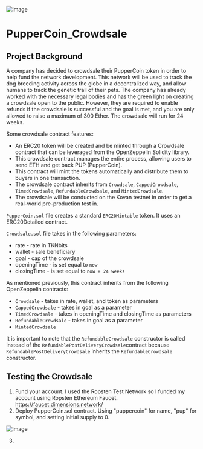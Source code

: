 ![image](https://user-images.githubusercontent.com/65314799/98406876-57e5d380-2034-11eb-8a8c-cf7e9aaa28aa.png)

# PupperCoin_Crowdsale

## Project Background

A company has decided to crowdsale their PupperCoin token in order to help fund the network development.
This network will be used to track the dog breeding activity across the globe in a decentralized way, and allow humans to track the genetic trail of their pets. The company has already worked with the necessary legal bodies and has the green light on creating a crowdsale open to the public. However, they are required to enable refunds if the crowdsale is successful and the goal is met, and you are only allowed to raise a maximum of 300 Ether. The crowdsale will run for 24 weeks.

Some crowdsale contract features:
* An ERC20 token will be created and be minted through a Crowdsale contract that can be leveraged from the OpenZeppelin Solidity library.
* This crowdsale contract manages the entire process, allowing users to send ETH and get back PUP (PupperCoin).
* This contract will mint the tokens automatically and distribute them to buyers in one transaction.
* The crowdsale contract inherits from `Crowdsale`, `CappedCrowdsale`, `TimedCrowdsale`, `RefundableCrowdsale`, and `MintedCrowdsale`.
* The crowdsale will be conducted on the Kovan testnet in order to get a real-world pre-production test in. 

`PupperCoin.sol` file creates a standard `ERC20Mintable` token. It uses an ERC20Detailed contract.

`Crowdsale.sol` file takes in the following parameters:
  * rate - rate in TKNbits
  * wallet - sale beneficiary
  * goal - cap of the crowdsale
  * openingTime - is set equal to `now`
  * closingTime - is set equal to `now + 24 weeks`
  
As mentioned previously, this contract inherits from the following OpenZeppelin contracts:
  * `Crowdsale` - takes in rate, wallet, and token as parameters
  * `CappedCrowdsale` - takes in goal as a parameter
  * `TimedCrowdsale` - takes in openingTime and closingTime as parameters
  * `RefundableCrowdsale` - takes in goal as a parameter
  * `MintedCrowdsale`
  
 It is important to note that the `RefundableCrowdsale` constructor is called instead of the `RefundablePostDeliveryCrowdsale`contract because `RefundablePostDeliveryCrowdsale` inherits the `RefundableCrowdsale` constructor.
 
 ## Testing the Crowdsale
 
 1. Fund your account. I used the Ropsten Test Network so I funded my account using Ropsten Ethereum Faucet. https://faucet.dimensions.network/
 2. Deploy PupperCoin.sol contract. Using "puppercoin" for name, "pup" for symbol, and setting initial supply to 0.
 
 ![image](https://user-images.githubusercontent.com/65314799/98618922-c55d6280-22c7-11eb-8673-872582321226.png)

 3. 
 
